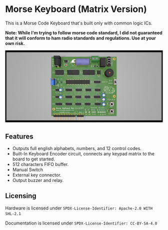 # Morse Keyboard (Matrix Version)
This is a Morse Code Keyboard that's built only with common logic ICs. 

**Note: While I'm trying to follow morse code standard, I did not guaranteed that it will conform to ham radio standards and regulations. Use at your own risk.**

![](pics/board.png)

## Features

- Outputs full english alphabets, numbers, and 12 control codes.
- Built-In Keyboard Encoder circuit, connects any keypad matrix to the board to get started.
- 512 characters FIFO buffer.
- Manual Switch
- External key connector.
- Output buzzer and relay.

## Licensing

Hardware is licensed under `SPDX-License-Identifier: Apache-2.0 WITH SHL-2.1`

Documentation is licensed under `SPDX-License-Identifier: CC-BY-SA-4.0`
